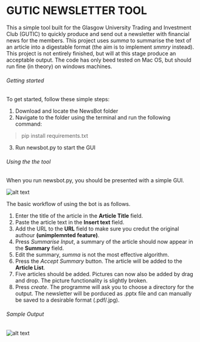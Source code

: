 # GUTIC NEWSLETTER TOOL

This a simple tool built for the Glasgow University Trading and Investment Club (GUTIC) to quickly produce and send out a newsletter with financial news for the members. This project uses *summa* to summarise the text of an article into a digestable format (the aim is to implement *smmry* instead). This project is not entirely finished, but will at this stage produce an acceptable output. The code has only beed tested on Mac OS, but should run fine (in theory) on windows machines.

###### Getting started
To get started, follow these simple steps:

1. Download and locate the NewsBot folder
2. Navigate to the folder using the terminal and run the following command:
> pip install requirements.txt
3. Run newsbot.py to start the GUI



###### Using the the tool
When you run newsbot.py, you should be presented with a simple GUI. 

![alt text](https://i.imgur.com/DXYFLto.png)


The basic workflow of using the bot is as follows.
1. Enter the title of the article in the **Article Title** field.
2. Paste the article text in the **Insert text** field. 
3. Add the URL to the **URL** field to make sure you credut the original authour **(unimplemnted feature)**.
4. Press *Summarise Input*, a summary of the article should now appear in the **Summary** field.
5. Edit the summary, *summa* is not the most effective algorithm. 
6. Press the *Accept Summary* button. The article will be added to the **Article List**.
7. Five articles should be added. Pictures can now also be added by drag and drop. The picture functionality is slightly broken.
8. Press *create*. The programme will ask you to choose a directory for the output. The newsletter will be porduced as .pptx file and can manually be saved to a desirable format (.pdf/.jpg).

###### Sample Output
![alt text](https://i.imgur.com/l856sMN.png)






